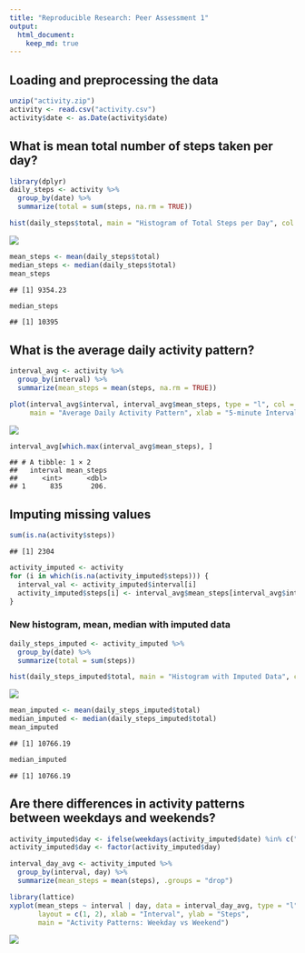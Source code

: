 ```yaml
---
title: "Reproducible Research: Peer Assessment 1"
output: 
  html_document:
    keep_md: true
---
```


## Loading and preprocessing the data


``` r
unzip("activity.zip")
activity <- read.csv("activity.csv")
activity$date <- as.Date(activity$date)
```

## What is mean total number of steps taken per day?


``` r
library(dplyr)
daily_steps <- activity %>%
  group_by(date) %>%
  summarize(total = sum(steps, na.rm = TRUE))
```


``` r
hist(daily_steps$total, main = "Histogram of Total Steps per Day", col = "skyblue", xlab = "Steps")
```

![](PA1_template_files/figure-html/hist-steps-per-day-1.png)<!-- -->


``` r
mean_steps <- mean(daily_steps$total)
median_steps <- median(daily_steps$total)
mean_steps
```

```
## [1] 9354.23
```

``` r
median_steps
```

```
## [1] 10395
```

## What is the average daily activity pattern?


``` r
interval_avg <- activity %>%
  group_by(interval) %>%
  summarize(mean_steps = mean(steps, na.rm = TRUE))
```


``` r
plot(interval_avg$interval, interval_avg$mean_steps, type = "l", col = "blue", 
     main = "Average Daily Activity Pattern", xlab = "5-minute Interval", ylab = "Average Steps")
```

![](PA1_template_files/figure-html/plot-interval-1.png)<!-- -->


``` r
interval_avg[which.max(interval_avg$mean_steps), ]
```

```
## # A tibble: 1 × 2
##   interval mean_steps
##      <int>      <dbl>
## 1      835       206.
```

## Imputing missing values


``` r
sum(is.na(activity$steps))
```

```
## [1] 2304
```


``` r
activity_imputed <- activity
for (i in which(is.na(activity_imputed$steps))) {
  interval_val <- activity_imputed$interval[i]
  activity_imputed$steps[i] <- interval_avg$mean_steps[interval_avg$interval == interval_val]
}
```

### New histogram, mean, median with imputed data


``` r
daily_steps_imputed <- activity_imputed %>%
  group_by(date) %>%
  summarize(total = sum(steps))
```


``` r
hist(daily_steps_imputed$total, main = "Histogram with Imputed Data", col = "orange", xlab = "Steps")
```

![](PA1_template_files/figure-html/hist-imputed-1.png)<!-- -->


``` r
mean_imputed <- mean(daily_steps_imputed$total)
median_imputed <- median(daily_steps_imputed$total)
mean_imputed
```

```
## [1] 10766.19
```

``` r
median_imputed
```

```
## [1] 10766.19
```

## Are there differences in activity patterns between weekdays and weekends?


``` r
activity_imputed$day <- ifelse(weekdays(activity_imputed$date) %in% c("Saturday", "Sunday"), "weekend", "weekday")
activity_imputed$day <- factor(activity_imputed$day)
```


``` r
interval_day_avg <- activity_imputed %>%
  group_by(interval, day) %>%
  summarize(mean_steps = mean(steps), .groups = "drop")
```


``` r
library(lattice)
xyplot(mean_steps ~ interval | day, data = interval_day_avg, type = "l",
       layout = c(1, 2), xlab = "Interval", ylab = "Steps",
       main = "Activity Patterns: Weekday vs Weekend")
```

![](PA1_template_files/figure-html/plot-weekday-weekend-1.png)<!-- -->

